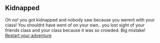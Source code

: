Kidnapped 
---
Oh no! you got kidnapped and nobody saw because you werent with your class! You shouldnt have went of on your own.. you lost sight of your friends class and your class because it was so crowded. Big mistake!
[Restart your adventure](../Amusement-park.md)